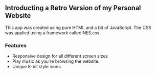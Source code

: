 ## Introducting a Retro Version of my Personal Website

This app was created using pure HTML and a bit of JavaScript. The CSS was applied using a framework called NES.css

### Features
- Responsive design for all different screen sizes
- Play music as you're browsing the website.
- Unique 8-bit style icons.